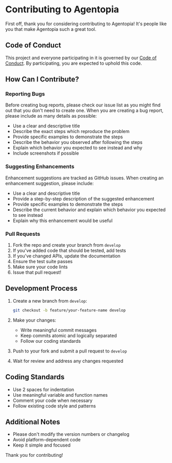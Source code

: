 # Contributing to Agentopia

First off, thank you for considering contributing to Agentopia! It's people like you that make Agentopia such a great tool.

## Code of Conduct

This project and everyone participating in it is governed by our [Code of Conduct](CODE_OF_CONDUCT.md). By participating, you are expected to uphold this code.

## How Can I Contribute?

### Reporting Bugs

Before creating bug reports, please check our issue list as you might find out that you don't need to create one. When you are creating a bug report, please include as many details as possible:

* Use a clear and descriptive title
* Describe the exact steps which reproduce the problem
* Provide specific examples to demonstrate the steps
* Describe the behavior you observed after following the steps
* Explain which behavior you expected to see instead and why
* Include screenshots if possible

### Suggesting Enhancements

Enhancement suggestions are tracked as GitHub issues. When creating an enhancement suggestion, please include:

* Use a clear and descriptive title
* Provide a step-by-step description of the suggested enhancement
* Provide specific examples to demonstrate the steps
* Describe the current behavior and explain which behavior you expected to see instead
* Explain why this enhancement would be useful

### Pull Requests

1. Fork the repo and create your branch from `develop`
2. If you've added code that should be tested, add tests
3. If you've changed APIs, update the documentation
4. Ensure the test suite passes
5. Make sure your code lints
6. Issue that pull request!

## Development Process

1. Create a new branch from `develop`:
   ```bash
   git checkout -b feature/your-feature-name develop
   ```

2. Make your changes:
   * Write meaningful commit messages
   * Keep commits atomic and logically separated
   * Follow our coding standards

3. Push to your fork and submit a pull request to `develop`

4. Wait for review and address any changes requested

## Coding Standards

* Use 2 spaces for indentation
* Use meaningful variable and function names
* Comment your code when necessary
* Follow existing code style and patterns

## Additional Notes

* Please don't modify the version numbers or changelog
* Avoid platform-dependent code
* Keep it simple and focused

Thank you for contributing!
